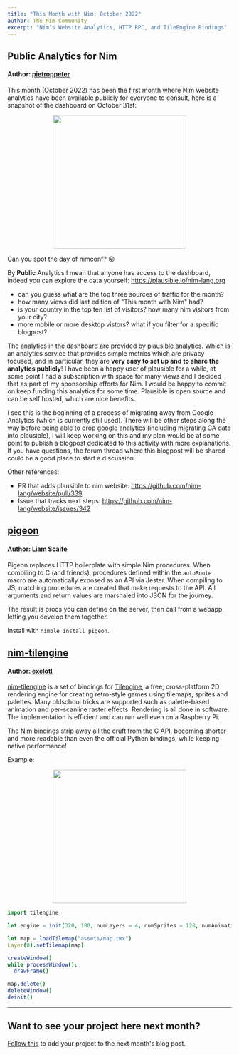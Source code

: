 ```yaml
---
title: "This Month with Nim: October 2022"
author: The Nim Community
excerpt: "Nim's Website Analytics, HTTP RPC, and TileEngine Bindings"
---
```



## Public Analytics for Nim

#### Author: [pietroppeter](https://github.com/pietroppeter)

This month (October 2022) has been the first month where Nim website analytics have been available publicly
for everyone to consult, here is a snapshot of the dashboard on October 31st:

<p style="text-align: center;">
  <img width="auto" height="300" src="{{ site.baseurl }}/assets/thismonthwithnim/2022-10/analytics.png">
</p>

Can you spot the day of nimconf? 😜

By **Public** Analytics I mean that anyone has access to the dashboard, indeed you can explore the data yourself: https://plausible.io/nim-lang.org

- can you guess what are the top three sources of traffic for the month?
- how many views did last edition of "This month with Nim" had?
- is your country in the top ten list of visitors? how many nim visitors from your city?
- more mobile or more desktop vistors? what if you filter for a specific blogpost?

The analytics in the dashboard are provided by [plausible analytics](https://plausible.io).
Which is an analytics service that provides simple metrics which are privacy focused, and in particular, they are **very easy to set up and to share the analytics publicly**!
I have been a happy user of plausible for a while, at some point I had a subscription with space for many views and I decided that as part of my sponsorship efforts for Nim.
I would be happy to commit on keep funding this analytics for some time. Plausible is open source and can be self hosted, which are nice benefits.

I see this is the beginning of a process of migrating away from Google Analytics (which is currently still used).
There will be other steps along the way before being able to drop google analytics (including migrating GA data into plausible), I will keep working on this and my plan would be at some point to publish a blogpost dedicated to this activity with more explanations.
If you have questions, the forum thread where this blogpost will be shared could be a good place to start a discussion.

Other references:
- PR that adds plausible to nim website: https://github.com/nim-lang/website/pull/339
- Issue that tracks next steps: https://github.com/nim-lang/website/issues/342




## [pigeon](https://github.com/dizzyliam/pigeon)

#### Author: [Liam Scaife](https://github.com/dizzyliam)

Pigeon replaces HTTP boilerplate with simple Nim procedures.
When compiling to C (and friends), procedures defined within the `autoRoute` macro are automatically exposed as an API via Jester.
When compiling to JS, matching procedures are created that make requests to the API.
All arguments and return values are marshaled into JSON for the journey.

The result is procs you can define on the server, then call from a webapp, letting you develop them together.

Install with `nimble install pigeon`.



## [nim-tilengine](https://sr.ht/~exelotl/nim-tilengine/)

#### Author: [exelotl](https://exelo.tl/)

[nim-tilengine](https://sr.ht/~exelotl/nim-tilengine/) is a set of bindings for [Tilengine](https://www.tilengine.org/), a free, cross-platform 2D rendering engine for creating retro-style games using tilemaps, sprites and palettes.
Many oldschool tricks are supported such as palette-based animation and per-scanline raster effects.
Rendering is all done in software. The implementation is efficient and can run well even on a Raspberry Pi.

The Nim bindings strip away all the cruft from the C API, becoming shorter and more readable than even the official Python bindings, while keeping native performance!

Example:

<p style="text-align: center;">
  <img width="auto" height="300" src="{{ site.baseurl }}/assets/thismonthwithnim/2022-10/tileengine.png">
</p>

```nim
import tilengine

let engine = init(320, 180, numLayers = 4, numSprites = 128, numAnimations = 128)

let map = loadTilemap("assets/map.tmx")
Layer(0).setTilemap(map)

createWindow()
while processWindow():
  drawFrame()

map.delete()
deleteWindow()
deinit()
```

----




## Want to see your project here next month?

[Follow this](https://github.com/beef331/website#adding-your-project-to-month-with-nim)
to add your project to the next month's blog post.
